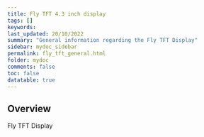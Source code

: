 ```yaml
---
title: Fly TFT 4.3 inch display
tags: []
keywords: 
last_updated: 20/10/2022
summary: "General information regarding the Fly TFT Display"
sidebar: mydoc_sidebar
permalink: fly_tft_general.html
folder: mydoc
comments: false
toc: false
datatable: true
---
```

## Overview 
Fly TFT Display